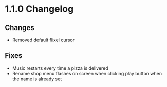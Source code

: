 # 1.1.0 Changelog

## Changes

- Removed default flixel cursor

## Fixes

- Music restarts every time a pizza is delivered
- Rename shop menu flashes on screen when clicking play button when the name is already set
